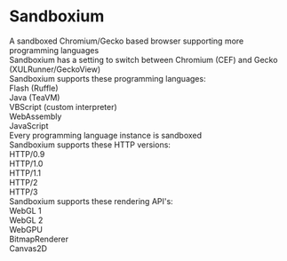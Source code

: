 # Sandboxium
A sandboxed Chromium/Gecko based browser supporting more programming languages <br>
Sandboxium has a setting to switch between Chromium (CEF) and Gecko (XULRunner/GeckoView) <br>
Sandboxium supports these programming languages: <br>
Flash (Ruffle) <br>
Java (TeaVM) <br>
VBScript (custom interpreter) <br>
WebAssembly <br>
JavaScript <Br>
Every programming language instance is sandboxed <Br>
Sandboxium supports these HTTP versions: <br>
HTTP/0.9 <br>
HTTP/1.0 <BR>
HTTP/1.1 <Br>
HTTP/2 <bR>
HTTP/3 <br>
Sandboxium supports these rendering API's: <br>
WebGL 1 <br>
WebGL 2 <Br>
WebGPU <bR>
BitmapRenderer <BR>
Canvas2D <Br>
